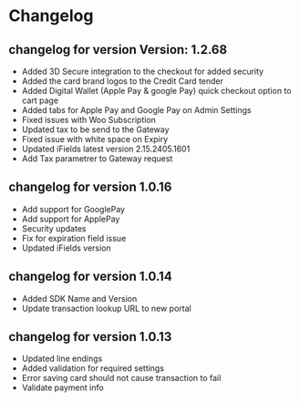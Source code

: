 # Changelog

## changelog for version Version: 1.2.68
- Added 3D Secure integration to the checkout for added security 
- Added the card brand logos to the Credit Card tender 
- Added Digital Wallet (Apple Pay & google Pay) quick checkout option to cart page
- Added tabs for Apple Pay and Google Pay on Admin Settings  
- Fixed issues with Woo Subscription 
- Updated tax to be send to the Gateway
- Fixed issue with white space on Expiry
- Updated iFields latest version 2.15.2405.1601
- Add Tax parametrer to Gateway request 

## changelog for version 1.0.16

- Add support for GooglePay
- Add support for ApplePay
- Security updates
- Fix for expiration field issue
- Updated iFields version

## changelog for version 1.0.14

- Added SDK Name and Version
- Update transaction lookup URL to new portal

## changelog for version 1.0.13

- Updated line endings
- Added validation for required settings
- Error saving card should not cause transaction to fail
- Validate payment info
